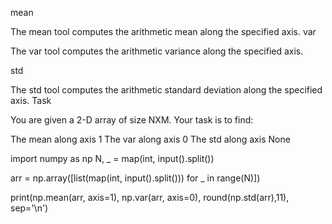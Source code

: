 mean

The mean tool computes the arithmetic mean along the specified axis.
var

The var tool computes the arithmetic variance along the specified axis.

std

The std tool computes the arithmetic standard deviation along the 
specified axis.
Task

You are given a 2-D array of size NXM.
Your task is to find:

The mean along axis 1
The var along axis 0
The std along axis None

import numpy as np
N, _ = map(int, input().split())

arr = np.array([list(map(int, input().split())) for _ in range(N)])

print(np.mean(arr, axis=1), np.var(arr, axis=0), round(np.std(arr),11), sep='\n')
